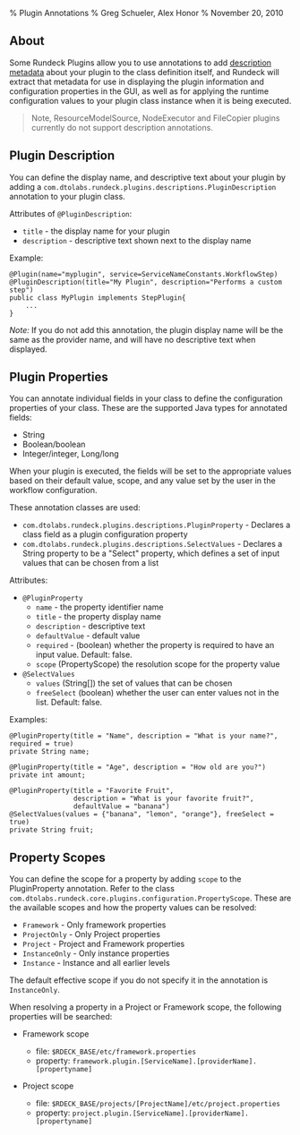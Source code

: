 % Plugin Annotations
% Greg Schueler, Alex Honor
% November 20, 2010

## About
Some Rundeck Plugins allow you to use annotations to add 
[description metadata](plugin-development.html#plugin-descriptions) 
about your plugin to the class
definition itself, and Rundeck will extract that metadata for use in
displaying the plugin information and configuration properties in the GUI, as
well as for applying the runtime configuration values to your plugin class
instance when it is being executed.


>Note, ResourceModelSource, NodeExecutor and FileCopier plugins currently do not support description annotations.

## Plugin Description
You can define the display name, and descriptive text about your plugin by adding a 
`com.dtolabs.rundeck.plugins.descriptions.PluginDescription` annotation to your
plugin class.

Attributes of `@PluginDescription`:

* `title` - the display name for your plugin
* `description` - descriptive text shown next to the display name

Example:

~~~~~~ {.java}
@Plugin(name="myplugin", service=ServiceNameConstants.WorkflowStep)
@PluginDescription(title="My Plugin", description="Performs a custom step")
public class MyPlugin implements StepPlugin{
    ...
}
~~~~~~~~

*Note:* If you do not add this annotation, the plugin display name will be the same as the provider name, and will have 
no descriptive text when displayed.

## Plugin Properties

You can annotate individual fields in your class to define the configuration
properties of your class.  These are the supported Java types for annotated fields:

* String
* Boolean/boolean
* Integer/integer, Long/long

When your plugin is executed, the fields will be set to the appropriate values
based on their default value, scope, and any value set by the user in the
workflow configuration.

These annotation classes are used:

* `com.dtolabs.rundeck.plugins.descriptions.PluginProperty` - Declares a class field as a plugin configuration property
* `com.dtolabs.rundeck.plugins.descriptions.SelectValues` - Declares a String property to be a "Select" property, which defines a set of input values that can be chosen from a list

Attributes:

* `@PluginProperty`
    * `name` - the property identifier name
    * `title` - the property display name
    * `description` - descriptive text
    * `defaultValue` - default value
    * `required` - (boolean) whether the property is required to have an input value. Default: false.
    * `scope` (PropertyScope) the resolution scope for the property value
* `@SelectValues`
    * `values` (String[]) the set of values that can be chosen
    * `freeSelect` (boolean) whether the user can enter values not in the list. Default: false.

Examples:

~~~~~~ {.java}
@PluginProperty(title = "Name", description = "What is your name?", required = true)
private String name;
 
@PluginProperty(title = "Age", description = "How old are you?")
private int amount;
 
@PluginProperty(title = "Favorite Fruit",
                description = "What is your favorite fruit?",
                defaultValue = "banana")
@SelectValues(values = {"banana", "lemon", "orange"}, freeSelect = true)
private String fruit;
~~~~~~~~~~

## Property Scopes

You can define the scope for a property by adding `scope` to the PluginProperty annotation.  Refer to the class `com.dtolabs.rundeck.core.plugins.configuration.PropertyScope`.  These are the available scopes and how the property values can be resolved:

* `Framework` - Only framework properties
* `ProjectOnly` - Only Project properties
* `Project` - Project and Framework properties
* `InstanceOnly` - Only instance properties
* `Instance` - Instance and all earlier levels

The default effective scope if you do not specify it in the annotation is `InstanceOnly`.

When resolving a property in a Project or Framework scope, the following properties will be searched:

* Framework scope
    * file: `$RDECK_BASE/etc/framework.properties`
    * property: `framework.plugin.[ServiceName].[providerName].[propertyname]`

* Project scope
    * file: `$RDECK_BASE/projects/[ProjectName]/etc/project.properties`
    * property: `project.plugin.[ServiceName].[providerName].[propertyname]`

